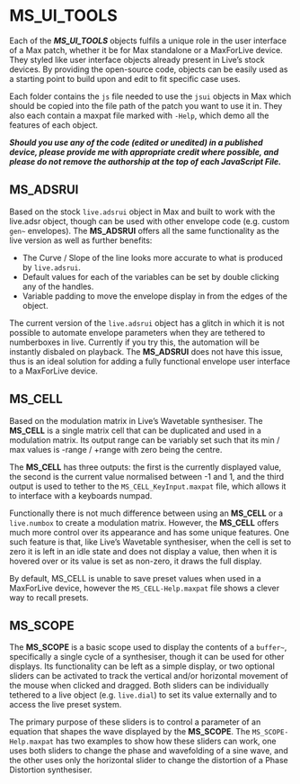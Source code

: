 # MS_UI_TOOLS
Each of the **_MS_UI_TOOLS_** objects fulfils a unique role in the user interface of a Max patch, whether it be for Max standalone or a MaxForLive device. They styled like user interface objects already present in Live’s stock devices. By providing the open-source code, objects can be easily used as a starting point to build upon and edit to fit specific case uses.

Each folder contains the `js` file needed to use the `jsui` objects in Max which should be copied into the file path of the patch you want to use it in. They also each contain a maxpat file marked with `-Help`, which demo all the features of each object.

***Should you use any of the code (edited or unedited) in a published device, please provide me with appropriate credit where possible, and please do not remove the authorship at the top of each JavaScript File.***

## MS_ADSRUI
Based on the stock `live.adsrui` object in Max and built to work with the live.adsr object, though can be used with other envelope code (e.g. custom `gen~` envelopes). The **MS_ADSRUI** offers all the same functionality as the live version as well as further benefits:

*	The Curve / Slope of the line looks more accurate to what is produced by `live.adsrui`.
*	Default values for each of the variables can be set by double clicking any of the handles.
*	Variable padding to move the envelope display in from the edges of the object.

The current version of the `live.adsrui` object has a glitch in which it is not possible to automate envelope parameters when they are tethered to numberboxes in live. Currently if you try this, the automation will be instantly disbaled on playback. The **MS_ADSRUI** does not have this issue, thus is an ideal solution for adding a fully functional envelope user interface to a MaxForLive device.


## MS_CELL
Based on the modulation matrix in Live’s Wavetable synthesiser. The **MS_CELL** is a single matrix cell that can be duplicated and used in a modulation matrix. Its output range can be variably set such that its min / max values is -range / +range with zero being the centre.

The **MS_CELL** has three outputs: the first is the currently displayed value, the second is the current value normalised between -1 and 1, and the third output is used to tether to the `MS_CELL_KeyInput.maxpat` file, which allows it to interface with a keyboards numpad.

Functionally there is not much difference between using an **MS_CELL** or a `live.numbox` to create a modulation matrix. However, the **MS_CELL** offers much more control over its appearance and has some unique features. One such feature is that, like Live’s Wavetable synthesiser, when the cell is set to zero it is left in an idle state and does not display a value, then when it is hovered over or its value is set as non-zero, it draws the full display.

By default, MS_CELL is unable to save preset values when used in a MaxForLive device, however the `MS_CELL-Help.maxpat` file shows a clever way to recall presets.

## MS_SCOPE
The **MS_SCOPE** is a basic scope used to display the contents of a `buffer~`, specifically a single cycle of a synthesiser, though it can be used for other displays. Its functionality can be left as a simple display, or two optional sliders can be activated to track the vertical and/or horizontal movement of the mouse when clicked and dragged. Both sliders can be individually tethered to a live object (e.g. `live.dial`) to set its value externally and to access the live preset system.

The primary purpose of these sliders is to control a parameter of an equation that shapes the wave displayed by the **MS_SCOPE**. The `MS_SCOPE-Help.maxpat` has two examples to show how these sliders can work, one uses both sliders to change the phase and wavefolding of a sine wave, and the other uses only the horizontal slider to change the distortion of a Phase Distortion synthesiser.

